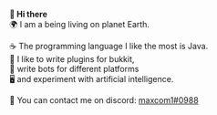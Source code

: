 **👋 Hi there**  
🌍 I am a being living on planet Earth.

☕ The programming language I like the most is Java.  
🔌 I like to write plugins for bukkit,  
🤖 write bots for different platforms  
🖥️ and experiment with artificial intelligence.

📨 You can contact me on discord: [maxcom1#0988](https://discord.com/users/440129212414951425)



<!--
**maxcom1/maxcom1** is a ✨ _special_ ✨ repository because its `README.md` (this file) appears on your GitHub profile.

Here are some ideas to get you started:

- 🔭 I’m currently working on ...
- 🌱 I’m currently learning ...
- 👯 I’m looking to collaborate on ...
- 🤔 I’m looking for help with ...
- 💬 Ask me about ...
- 📫 How to reach me: ...
- 😄 Pronouns: ...
- ⚡ Fun fact: ...
-->
